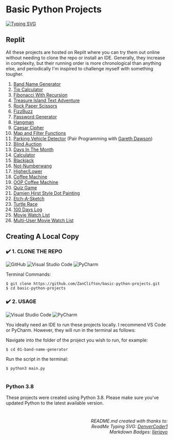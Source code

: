 # Basic Python Projects

[![Typing SVG](https://readme-typing-svg.herokuapp.com?color=F79818&multiline=true&height=60&lines=Basic+Python+Projects;Exploring+Python+Fundamentals)](https://git.io/typing-svg)

## Replit

All these projects are hosted on Replit where you can try them out online without needing to clone the repo or install an IDE. Generally, they increase in complexity, but their running order is more chronological than anything else, and periodically I'm inspired to challenge myself with something tougher.

1. [Band Name Generator](https://replit.com/@ZanClifton/band-name-generator?v=1)
2. [Tip Calculator](https://replit.com/@ZanClifton/tip-calculator?v=1)
3. [Fibonacci With Recursion](https://replit.com/@ZanClifton/fibonacci-with-recursion?v=1)
4. [Treasure Island Text Adventure](https://replit.com/@ZanClifton/treasure-island-text-adventure?v=1)
5. [Rock Paper Scissors](https://replit.com/@ZanClifton/rock-paper-scissors?v=1)
6. [FizzBuzz](https://replit.com/@ZanClifton/FizzBuzz?v=1)
7. [Password Generator](https://replit.com/@ZanClifton/password-generator?v=1)
8. [Hangman](https://replit.com/@ZanClifton/hangman?v=1)
9. [Caesar Cipher](https://replit.com/@ZanClifton/caesar-cipher?v=1)
10. [Map and Filter Functions](https://replit.com/@ZanClifton/map-and-filter-functions?v=1)
11. [Parking Vehicle Detector](https://replit.com/@ZanClifton/parking-vehicle-detector?v=1) (Pair Programming with [Gareth Dawson](https://github.com/gwdawson))
12. [Blind Auction](https://replit.com/@ZanClifton/blind-auction?v=1)
13. [Days In The Month](https://replit.com/@ZanClifton/days-in-month?v=1)
14. [Calculator](https://replit.com/@ZanClifton/calculator?v=1)
15. [Blackjack](https://replit.com/@ZanClifton/blackjack?v=1)
16. [Not-Numberwang](https://replit.com/@ZanClifton/not-numberwang?v=1)
17. [Higher/Lower](https://replit.com/@ZanClifton/higher-lower?v=1)
18. [Coffee Machine](https://replit.com/@ZanClifton/coffee-machine?v=1)
19. [OOP Coffee Machine](https://replit.com/@ZanClifton/oop-coffee-machine?v=1)
20. [Quiz Game](https://replit.com/@ZanClifton/quiz-game?v=1)
21. [Damien Hirst Style Dot Painting](https://replit.com/@ZanClifton/hirst-style-dot-painting?v=1)
22. [Etch-A-Sketch](https://replit.com/@ZanClifton/etch-a-sketch?v=1)
23. [Turtle Race](https://replit.com/@ZanClifton/turtle-race?v=1)
24. [100 Days Log](https://replit.com/@ZanClifton/100-days-log?v=1)
25. [Movie Watch List](https://replit.com/@ZanClifton/movie-watch-list?v=1)
26. [Multi-User Movie Watch List](https://replit.com/@ZanClifton/multi-user-movie-watch-list?v=1)

## Creating A Local Copy

### ✔️ 1. CLONE THE REPO

![GitHub](https://img.shields.io/badge/github-%23121011.svg?style=for-the-badge&logo=github&logoColor=white) ![Visual Studio Code](https://img.shields.io/badge/Visual%20Studio%20Code-0078d7.svg?style=for-the-badge&logo=visual-studio-code&logoColor=white) ![PyCharm](https://img.shields.io/badge/pycharm-143?style=for-the-badge&logo=pycharm&logoColor=black&color=black&labelColor=green)

Terminal Commands:

```
$ git clone https://github.com/ZanClifton/basic-python-projects.git
$ cd basic-python-projects
```

### ✔️ 2. USAGE

![Visual Studio Code](https://img.shields.io/badge/Visual%20Studio%20Code-0078d7.svg?style=for-the-badge&logo=visual-studio-code&logoColor=white) ![PyCharm](https://img.shields.io/badge/pycharm-143?style=for-the-badge&logo=pycharm&logoColor=black&color=black&labelColor=green)

You ideally need an IDE to run these projects locally. I recommend VS Code or PyCharm. However, they will run in the terminal as follows:

Navigate into the folder of the project you wish to run, for example:

```
$ cd 01-band-name-generator
```

Run the script in the terminal:

```
$ python3 main.py
```

#

### Python 3.8

These projects were created using Python 3.8. Please make sure you've updated Python to the latest available version.

#

<div align=right>
  <h6>README.md created with thanks to:
  <br>ReadMe Typing SVG: <a href="https://git.io/typing-svg">DenverCoder1</a>
  <br>Markdown Badges: <a href="https://github.com/Ileriayo/markdown-badges">Ileriayo</a></h6>

</div>
